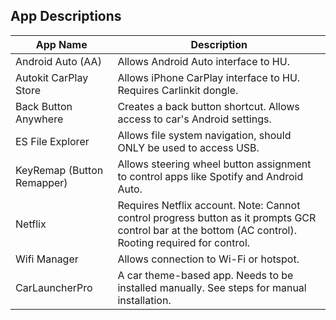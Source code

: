## App Descriptions

| App Name             | Description                                |
|----------------------|--------------------------------------------|
| Android Auto (AA)   | Allows Android Auto interface to HU.        |
| Autokit CarPlay Store | Allows iPhone CarPlay interface to HU. Requires Carlinkit dongle. |
| Back Button Anywhere | Creates a back button shortcut. Allows access to car's Android settings. |
| ES File Explorer     | Allows file system navigation, should ONLY be used to access USB. |
| KeyRemap (Button Remapper) | Allows steering wheel button assignment to control apps like Spotify and Android Auto. |
| Netflix              | Requires Netflix account. Note: Cannot control progress button as it prompts GCR control bar at the bottom (AC control). Rooting required for control. |
| Wifi Manager         | Allows connection to Wi-Fi or hotspot.      |
| CarLauncherPro       | A car theme-based app. Needs to be installed manually. See steps for manual installation. |
